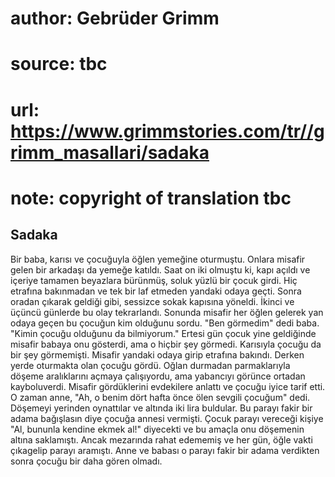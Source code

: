 # author: Gebrüder Grimm
# source: tbc
# url: https://www.grimmstories.com/tr//grimm_masallari/sadaka
# note: copyright of translation tbc

## Sadaka 

Bir baba, karısı ve çocuğuyla öğlen yemeğine oturmuştu. Onlara misafir
gelen bir arkadaşı da yemeğe katıldı. Saat on iki olmuştu ki, kapı
açıldı ve içeriye tamamen beyazlara bürünmüş, soluk yüzlü bir çocuk
girdi. Hiç etrafına bakınmadan ve tek bir laf etmeden yandaki odaya
geçti. Sonra oradan çıkarak geldiği gibi, sessizce sokak kapısına
yöneldi.
İkinci ve üçüncü günlerde bu olay tekrarlandı. Sonunda misafir her öğlen
gelerek yan odaya geçen bu çocuğun kim olduğunu sordu.
"Ben görmedim" dedi baba. "Kimin çocuğu olduğunu da bilmiyorum."
Ertesi gün çocuk yine geldiğinde misafir babaya onu gösterdi, ama o
hiçbir şey görmedi. Karısıyla çocuğu da bir şey görmemişti.
Misafir yandaki odaya girip etrafına bakındı. Derken yerde oturmakta
olan çocuğu gördü. Oğlan durmadan parmaklarıyla döşeme aralıklarını
açmaya çalışıyordu, ama yabancıyı görünce ortadan kayboluverdi.
Misafir gördüklerini evdekilere anlattı ve çocuğu iyice tarif etti. O
zaman anne, "Ah, o benim dört hafta önce ölen sevgili çocuğum" dedi.
Döşemeyi yerinden oynattılar ve altında iki lira buldular. Bu parayı
fakir bir adama bağışlasın diye çocuğa annesi vermişti. Çocuk parayı
vereceği kişiye "Al, bununla kendine ekmek al!" diyecekti ve bu amaçla
onu döşemenin altına saklamıştı. Ancak mezarında rahat edememiş ve her
gün, öğle vakti çıkagelip parayı aramıştı.
Anne ve babası o parayı fakir bir adama verdikten sonra çocuğu bir daha
gören olmadı.
